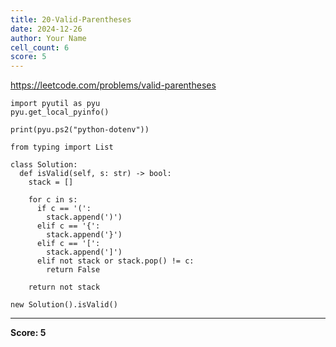 ```yaml
---
title: 20-Valid-Parentheses
date: 2024-12-26
author: Your Name
cell_count: 6
score: 5
---
```


https://leetcode.com/problems/valid-parentheses


```
import pyutil as pyu
pyu.get_local_pyinfo()
```


```
print(pyu.ps2("python-dotenv"))
```


```
from typing import List
```


```
class Solution:
  def isValid(self, s: str) -> bool:
    stack = []

    for c in s:
      if c == '(':
        stack.append(')')
      elif c == '{':
        stack.append('}')
      elif c == '[':
        stack.append(']')
      elif not stack or stack.pop() != c:
        return False

    return not stack
```


```
new Solution().isValid()
```


---
**Score: 5**